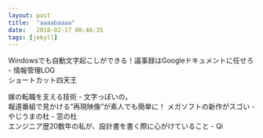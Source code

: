 ```yaml
---
layout: post
title:  "aaaabaaaa"
date:   2018-02-17 00:46:35
tags: [jekyll]
---
```

Windowsでも自動文字起こしができる！議事録はGoogleドキュメントに任せろ - 情報管理LOG  
ショートカット四天王  

嫁の転職を支える技術 - 文字っぽいの。  
報道番組で見かける“再現映像”が素人でも簡単に！ メガソフトの新作がスゴい - やじうまの杜 - 窓の杜  
エンジニア歴20数年の私が、設計書を書く際に心がけていること - Qi  